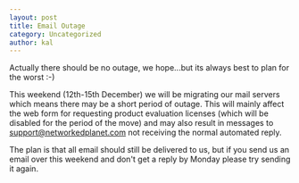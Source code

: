 ```yaml
---
layout: post
title: Email Outage
category: Uncategorized
author: kal
---
```

Actually there should be no outage, we hope...but its always best to plan for the worst :-)

This weekend (12th-15th December) we will be migrating our mail servers which means there may be a short period of outage. This will mainly affect the web form for requesting product evaluation licenses (which will be disabled for the period of the move) and may also result in messages to support@networkedplanet.com not receiving the normal automated reply.

The plan is that all email should still be delivered to us, but if you send us an email over this weekend and don't get a reply by Monday please try sending it again.

